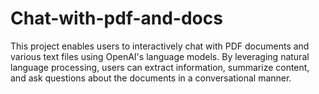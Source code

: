 # Chat-with-pdf-and-docs
This project enables users to interactively chat with PDF documents and various text files using OpenAI's language models. By leveraging natural language processing, users can extract information, summarize content, and ask questions about the documents in a conversational manner.
